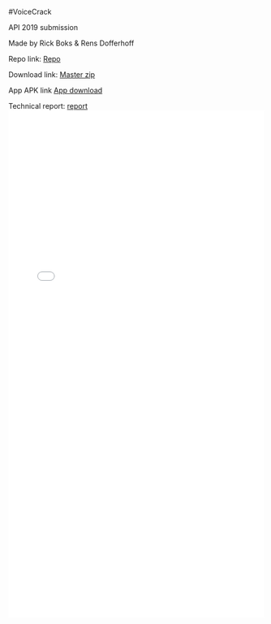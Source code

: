 #VoiceCrack

API 2019 submission

Made by Rick Boks & Rens Dofferhoff

Repo link: <a href="https://github.com/RensDofferhoff/VoiceCrack_API_2019/">Repo</a>

Download link: <a href="https://github.com/RensDofferhoff/VoiceCrack_API_2019/archive/master.zip">Master zip</a>

App APK link <a href="https://github.com/RensDofferhoff/VoiceCrack_API_2019/raw/master/app/APK/VoiceCrackClient.apk">App download</a>

Technical report: <a href="report.pdf">report</a>
<embed src="report.pdf" type="application/pdf" width="100%" height="1000px" />

